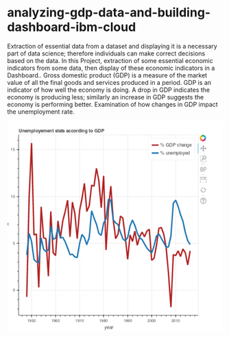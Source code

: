 # analyzing-gdp-data-and-building-dashboard-ibm-cloud
Extraction of essential data from a dataset and displaying it is a necessary part of data science; therefore individuals can make correct decisions based on the data. In this Project, extraction of some essential economic indicators from some data, then display of these economic indicators in a Dashboard.. Gross domestic product (GDP) is a measure of the market value of all the final goods and services produced in a period. GDP is an indicator of how well the economy is doing. A drop in GDP indicates the economy is producing less; similarly an increase in GDP suggests the economy is performing better. Examination of how changes in GDP impact the unemployment rate.

![](/gdp-plot.png)
